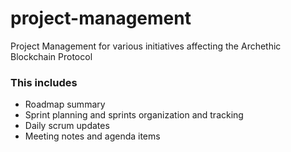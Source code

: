# project-management 

Project Management for various initiatives affecting the Archethic Blockchain Protocol
### This includes
- Roadmap summary
- Sprint planning and sprints organization and tracking 
- Daily scrum updates
- Meeting notes and agenda items
